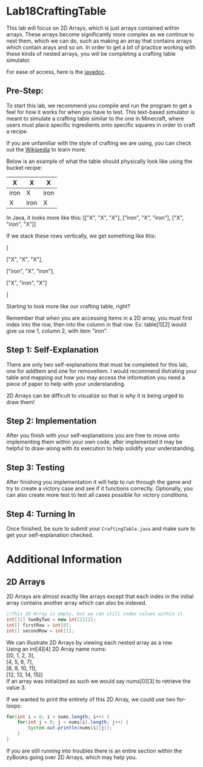 # Lab18CraftingTable

This lab will focus on 2D Arrays, which is just arrays contained within arrays. These arrays become significantly more complex as we continue to nest them, which we can do, such as making an array that contains arrays which contain arays and so on. In order to get a bit of practice working with these kinds of nested arrays, you will be completing a crafting table simulator.

For ease of access, here is the [javadoc](https://csu-compsci-cs163-4.github.io/Lab18CraftingTable/).

## Pre-Step:
To start this lab, we recommend you compile and run the program to get a feel for how it works for when you have to test. This text-based simulator is meant to simulate a crafting table similar to the one in Minecraft, where users must place specific ingredients onto specific squares in order to craft a recipe.

If you are unfamiliar with the style of crafting we are using, you can check out the [Wikipedia](https://minecraft.fandom.com/wiki/Crafting) to learn more.

Below is an example of what the table should physically look like using the bucket recipe:

| X | X | X |
| --- | --- | --- |
| iron | X | iron |
| X | iron | X |

In Java, it looks more like this:
[["X", "X", "X"], ["iron", "X", "iron"], ["X", "iron", "X"]]

If we stack these rows vertically, we get something like this:

[

["X",    "X",    "X"],

["iron", "X", "iron"],

["X",  "iron",   "X"]

]

Starting to look more like our crafting table, right? 

Remember that when you are accessing items in a 2D array, you must first index into the row, then into the column in that row. 
Ex: table[1][2] would give us row 1, column 2, with item "iron".


## Step 1: Self-Explanation
There are only two self-explanations that must be completed for this lab, one for addItem and one for removeItem. I would recommend illstrating your table and mapping out how you may access the information you need a piece of paper to help with your understanding. 

2D Arrays can be difficult to visualize so that is why it is being urged to draw them!

## Step 2: Implementation
After you finish with your self-explanations you are free to move onto implementing them within your own code, after implemented it may be helpful to draw-along with its execution to help solidify your understanding.

## Step 3: Testing
After finishing you implementation it will help to run through the game and try to create a victory case and see if it functions correctly. Optionally, you can also create more test to test all cases possible for victory conditions.

## Step 4: Turning In
Once finished, be sure to submit your `CraftingTable.java` and make sure to get your self-explanation checked.

# Additional Information
## 2D Arrays
2D Arrays are almost exactly like arrays except that each index in the initial array contains another array which can also be indexed.
``` java
//This 2D Array is empty, but we can still index values within it.
int[][] twoByTwo = new int[2][2];
int[] firstRow = int[0];
int[] secondRow = int[1];
```
 
We can illustrate 2D Arrays by viewing each nested array as a row. \
Using an int[4][4] 2D Array name nums: \
[[0, 1, 2, 3],\
[4, 5, 6, 7],\
[8, 9, 10, 11],\
[12, 13, 14, 15]] \
If an array was initialized as such we would say nums[0][3] to retrieve the value 3.

If we wanted to print the entirety of this 2D Array, we could use two for-loops:
``` java
for(int i = 0; i < nums.length; i++) {
    for(int j = 0; j < nums[i].length; j++) {
        System.out.println(nums[i][j]);
    }
}
```

If you are still running into troubles there is an entire section within the zyBooks going over 2D Arrays, which may help you.
